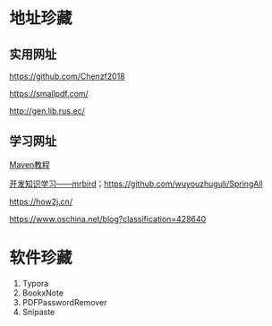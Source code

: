 # 地址珍藏

## 实用网址

https://github.com/Chenzf2018

https://smallpdf.com/

http://gen.lib.rus.ec/

## 学习网址

[Maven教程](https://www.qikegu.com/docs/2454)

[开发知识学习——mrbird](https://mrbird.cc/tags/)；https://github.com/wuyouzhuguli/SpringAll

https://how2j.cn/

https://www.oschina.net/blog?classification=428640



# 软件珍藏

1. Typora
2. BookxNote
3. PDFPasswordRemover
4. Snipaste

